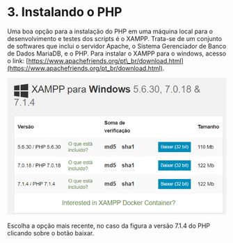 # 3. Instalando o PHP

Uma boa opção para a instalação do PHP em uma máquina local para o desenvolvimento e testes dos scripts é o XAMPP. Trata-se de um conjunto de softwares que inclui o servidor Apache, o Sistema Gerenciador de Banco de Dados MariaDB, e o PHP. Para instalar o XAMPP para o windows, acesso o link: [https://www.apachefriends.org/pt\_br/download.html](https://www.apachefriends.org/pt_br/download.html).

![](/assets/xampp.png)

Escolha a opção mais recente, no caso da figura a versão 7.1.4 do PHP clicando sobre o botão baixar.



